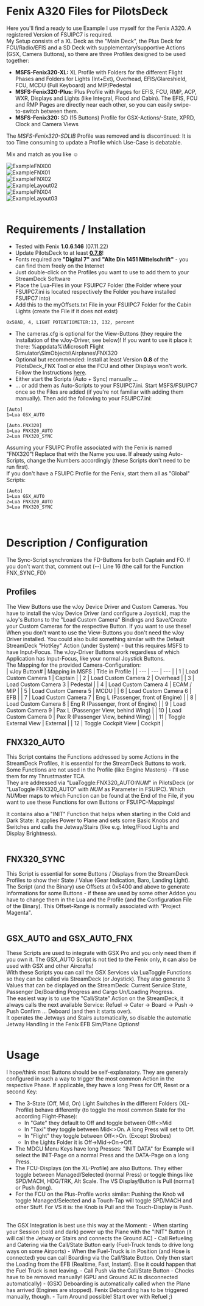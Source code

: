 # Fenix A320 Files for PilotsDeck
Here you'll find a ready to use Example I use myself for the Fenix A320. A registered Version of FSUIPC7 is required.<br/>
My Setup consists of a XL Deck as the "Main Deck", the Plus Deck for FCU/Radio/EFIS and a SD Deck with supplementary/supportive Actions (GSX, Camera Buttons), so there are three Profiles designed to be used together:
- **MSFS-Fenix320-XL:** XL Profile with Folders for the different Flight Phases and Folders for Lights (Int+Ext), Overhead, EFIS/Glareshield, FCU, MCDU (Full Keyboard) and MIP/Pedestal
- **MSFS-Fenix320-Plus:** Plus Profile with Pages for EFIS, FCU, RMP, ACP, WXR, Displays and Lights (like Integral, Flood and Cabin). The EFIS, FCU and RMP Pages are directly near each other, so you can easily swipe-to-switch between them.
- **MSFS-Fenix320:** SD (15 Buttons) Profile for GSX-Actions/-State, XPRD, Clock and Camera Views<br/>

The *MSFS-Fenix320-SDLIB* Profile was removed and is discontinued: It is too Time consuming to update a Profile which Use-Case is debatable.

Mix and match as you like :relaxed:<br/>

![ExampleFNX00](../../img/ExampleFNX00.jpg)<br/>
![ExampleFNX01](../../img/ExampleFNX01.jpg)<br/>
![ExampleFNX02](../../img/ExampleFNX02.jpg)<br/>
![ExampleLayout02](../../img/ExampleLayout02.jpg)<br/>
![ExampleFNX04](../../img/ExampleFNX04.jpg)<br/>
![ExampleLayout03](../../img/ExampleLayout03.jpg)<br/>
<br/>

# Requirements / Installation
- Tested with Fenix **1.0.6.146** (07.11.22)
- Update PilotsDeck to at least **[0.7.8](https://github.com/Fragtality/PilotsDeck/releases)**!
- Fonts required are **"Digital 7"** and **"Alte Din 1451 Mittelschrift"** - you can find them freely on the Internet
- Just double-click on the Profiles you want to use to add them to your StreamDeck Software
- Place the Lua-Files in your FSUIPC7 Folder (the Folder where your FSUIPC7.ini is located respectively the Folder you have installed FSUIPC7 into)
- Add this to the myOffsets.txt File in your FSUIPC7 Folder for the Cabin Lights (create the File if it does not exist)
```
0x58AB, 4, LIGHT POTENTIOMETER:13, I32, percent
```
- The cameras.cfg is optional for the View-Buttons (they require the Installation of the vJoy-Driver, see below)! If you want to use it place it there: %appdata%\Microsoft Flight Simulator\SimObjects\Airplanes\FNX320
- Optional but recommended: Install at least Version **0.8** of the PilotsDeck_FNX Tool or else the FCU and other Displays won't work. Follow the Instructions [here](https://github.com/Fragtality/PilotsDeck_FNX).
- Either start the Scripts (Auto + Sync) manually ...
- ... or add them as Auto-Scripts to your FSUIPC7.ini. Start MSFS/FSUIPC7 once so the Files are added (if you're not familiar with adding them manually). Then add the following to your FSUIPC7.ini:<br/>
```
[Auto]
1=Lua GSX_AUTO

[Auto.FNX320]
1=Lua FNX320_AUTO
2=Lua FNX320_SYNC
```
Assuming your FSUIPC Profile associated with the Fenix is named "FNX320"! Replace that with the Name you use. If already using Auto-Scripts, change the Numbers accordingly (these Scripts don't need to be run first).<br/>
If you don't have a FSUIPC Profile for the Fenix, start them all as "Global" Scripts:
```
[Auto]
1=Lua GSX_AUTO
2=Lua FNX320_AUTO
3=Lua FNX320_SYNC
```
<br/>

# Description / Configuration
The Sync-Script synchronizes the FD-Buttons for both Captain and FO. If you don't want that, comment out (--) Line 16 (the call for the Function FNX_SYNC_FD)
<br/>

## Profiles
The View Buttons use the vJoy Device Driver and Custom Cameras. You have to install the vJoy Device Driver (and configure a Joystick), map the vJoy's Buttons to the "Load Custom Camera" Bindings and Save/Create your Custom Cameras for the respective Button. If you want to use these! When you don't want to use the View-Buttons you don't need the vJoy Driver installed. You could also build something similar with the Default StreamDeck "HotKey" Action (under System) - but this requires MSFS to have Input-Focus. The vJoy-Driver Buttons work regardless of which Application has Input-Focus, like your normal Joystick Buttons.<br/>
The Mapping for the provided Camera-Configuration:<br/>
| vJoy Button# | Mapping in MSFS | Title in Profile |
| --- | --- | --- | 
| 1 | Load Custom Camera 1 | Captain |
| 2 | Load Custom Camera 2 | Overhead |
| 3 | Load Custom Camera 3 | Pedestal |
| 4 | Load Custom Camera 4 | ECAM / MIP |
| 5 | Load Custom Camera 5 | MCDU |
| 6 | Load Custom Camera 6 | EFB |
| 7 | Load Custom Camera 7 | Eng L (Passenger, front of Engine) |
| 8 | Load Custom Camera 8 | Eng R (Passenger, front of Engine) |
| 9 | Load Custom Camera 9 | Pax L (Passenger View, behind Wing) |
| 10 | Load Custom Camera 0 | Pax R (Passenger View, behind Wing) |
| 11 | Toggle External View | External |
| 12 | Toggle Cockpit View | Cockpit |
<br/>

## FNX320_AUTO
This Script contains the Functions addressed by some Actions in the StreamDeck Profiles, it is essential for the StreamDeck Buttons to work. Some Functions are not used in the Profile (like Engine Masters) - I'll use them for my Thrustmaster TCA.<br/>
They are addressed via "LuaToggle:FNX320_AUTO:*NUM*" in PilotsDeck (or "LuaToggle FNX320_AUTO" with *NUM* as Parameter in FSUIPC). Which *NUM*ber maps to which Function can be found at the End of the File, if you want to use these Functions for own Buttons or FSUIPC-Mappings!<br/>

It contains also a "INIT" Function that helps when starting in the Cold and Dark State: it applies Power to Plane and sets some Basic Knobs and Switches and calls the Jetway/Stairs (like e.g. Integ/Flood Lights and Display Brightness).<br/>
<br/>

## FNX320_SYNC
This Script is essential for some Buttons / Displays from the StreamDeck Profiles to show their State / Value (Gear Indication, Baro, Landing Light).<br/>
The Script (and the Binary) use Offsets at 0x5400 and above to generate Informations for some Buttons - if these are used by some other Addon you have to change them in the Lua and the Profile (and the Configuration File of the Binary). This Offset-Range is normally associated with "Project Magenta".<br/>
<br/>

## GSX_AUTO and GSX_AUTO_FNX
These Scripts are used to integrate with GSX Pro and you only need them if you own it. The GSX_AUTO Script is not tied to the Fenix only, it can also be used with GSX and other Aircrafts!<br/>
With these Scripts you can call the GSX Services via LuaToggle Functions so they can be called via StreamDeck (or Joystick). They also generate 3 Values that can be displayed on the StreamDeck: Current Service State, Passenger De/Boarding Progress and Cargo Un/Loading Progress.<br/>
The easiest way is to use the "Call/State" Action on the StreamDeck, it always calls the next available Service: Refuel -> Cater -> Board -> Push -> Push Confirm ... Deboard (and then it starts over).<br/>
It operates the Jetways and Stairs automatically, so disable the automatic Jetway Handling in the Fenix EFB Sim/Plane Options!<br/>
<br/>

# Usage
I hope/think most Buttons should be self-explanatory. They are generaly configured in such a way to trigger the most common Action in the respective Phase. If applicable, they have a long Press for Off, Reset or a second Key:<br/>
- The 3-State (Off, Mid, On) Light Switches in the different Folders (XL-Profile) behave differently (to toggle the most common State for the according Flight-Phase):
  - In "Gate" they default to Off and toggle between Off<>Mid
  - In "Taxi" they toggle between Mid<>On. A long Press will set to Off.
  - In "Flight" they toggle between Off<>On. (Except Strobes)
  - In the Lights Folder it is Off->Mid->On->Off.
- The MDCU Menu Keys have long Presses: "INIT DATA" for Example will select the INIT-Page on a normal Press and the DATA-Page on a long Press.
- The FCU-Displays (on the XL-Profile) are also Buttons. They either toggle between Managed/Selected (normal Press) or toggle things like SPD/MACH, HDG/TRK, Alt Scale. The VS Display/Button is Pull (normal) or Push (long).
- For the FCU on the Plus-Profile works similar: Pushing the Knob wil toggle Managed/Selected and a Touch-Tap will toggle SPD/MACH and other Stuff. For VS it is: the Knob is Pull and the Touch-Display is Push.
<br/>
The GSX Integration is best use this way at the Moment:
- When starting your Session (cold and dark) power up the Plane with the "INIT" Button (it will call the Jetway or Stairs and connects the Ground AC)
- Call Refueling and Catering via the Call/State Button early (Fuel-Truck tends to drive long ways on some Airports)
- When the Fuel-Truck is in Position (and Hose is connected) you can call Boarding via the Call/State Button. Only then start the Loading from the EFB (Realtime, Fast, Instant). Else it could happen that the Fuel Truck is not leaving.
- Call Push via the Call/State Button - Chocks have to be removed manually! (GPU and Ground AC is disconnected automatically)
- (GSX) Deboarding is automatically called when the Plane has arrived (Engines are stopped). Fenix Deboarding has to be triggered manually, though.
- Turn Around possible! Start over with Refuel ;)
